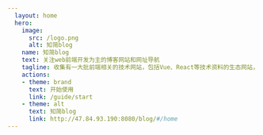 ```yaml
---
  layout: home
  hero:
    image: 
      src: /logo.png
      alt: 知简blog
    name: 知简blog
    text: 关注web前端开发为主的博客网站和网址导航
    tagline: 收集有一大批前端相关的技术网站，包括Vue、React等技术资料的生态网站，方便快速访问。
    actions:
    - theme: brand
      text: 开始使用
      link: /guide/start
    - theme: alt
      text: 知简blog
      link: http://47.84.93.190:8080/blog/#/home
---
```

<Home />
